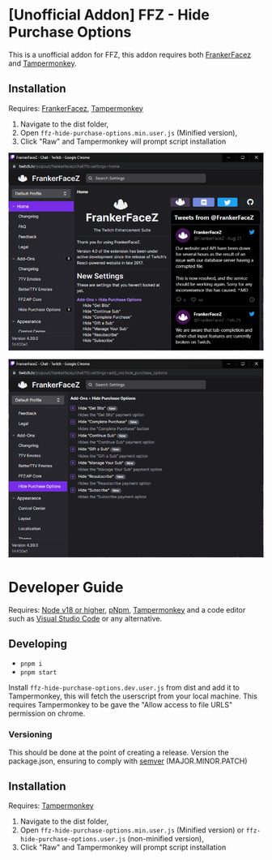 # [Unofficial Addon] FFZ - Hide Purchase Options 
This is a unofficial addon for FFZ, this addon requires both [FrankerFacez](https://www.frankerfacez.com/) and [Tampermonkey](https://www.tampermonkey.net/). 

## Installation
Requires: [FrankerFacez](https://www.frankerfacez.com/), [Tampermonkey](http://tampermonkey.net/)

1. Navigate to the dist folder,
2. Open `ffz-hide-purchase-options.min.user.js` (Minified version),
3. Click "Raw" and Tampermonkey will prompt script installation

![First Time Install](/src/resources/first-time-install.png?raw=true "First Time Install")

![New Settings](/src/resources/options.png?raw=true "New Settings")

# Developer Guide
Requires: [Node v18 or higher](https://nodejs.org/en/), [pNpm](https://pnpm.io/), [Tampermonkey](http://tampermonkey.net/) and a code editor such as [Visual Studio Code](https://code.visualstudio.com/) or any alternative.

## Developing
- `pnpm i`
- `pnpm start`

Install `ffz-hide-purchase-options.dev.user.js` from dist and add it to Tampermonkey, this will fetch the userscript from your local machine.
This requires Tampermonkey to be gave the "Allow access to file URLS" permission on chrome.

### Versioning
This should be done at the point of creating a release. Version the package.json, ensuring to comply with [semver](http://semver.org/) (MAJOR.MINOR.PATCH)

## Installation
Requires: [Tampermonkey](http://tampermonkey.net/)

1. Navigate to the dist folder,
2. Open `ffz-hide-purchase-options.min.user.js` (Minified version) or `ffz-hide-purchase-options.user.js` (non-minified version),
3. Click "Raw" and Tampermonkey will prompt script installation
